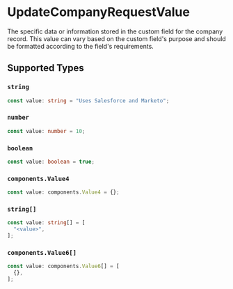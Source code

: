 # UpdateCompanyRequestValue

The specific data or information stored in the custom field for the company record. This value can vary based on the custom field's purpose and should be formatted according to the field's requirements.


## Supported Types

### `string`

```typescript
const value: string = "Uses Salesforce and Marketo";
```

### `number`

```typescript
const value: number = 10;
```

### `boolean`

```typescript
const value: boolean = true;
```

### `components.Value4`

```typescript
const value: components.Value4 = {};
```

### `string[]`

```typescript
const value: string[] = [
  "<value>",
];
```

### `components.Value6[]`

```typescript
const value: components.Value6[] = [
  {},
];
```

